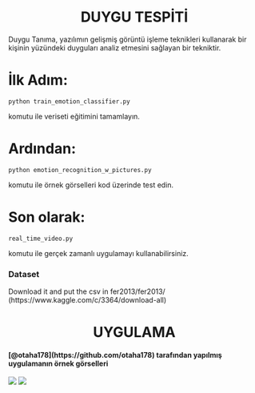 <div align= "center">
<h1>DUYGU TESPİTİ</h1>
</div>


Duygu Tanıma, yazılımın gelişmiş görüntü işleme teknikleri kullanarak bir kişinin yüzündeki duyguları analiz etmesini sağlayan bir tekniktir.

# İlk Adım:
```
python train_emotion_classifier.py
```
komutu ile veriseti eğitimini tamamlayın.

# Ardından:
```
python emotion_recognition_w_pictures.py
```
komutu ile örnek görselleri kod üzerinde test edin.

# Son olarak:

```
real_time_video.py
```
komutu ile gerçek zamanlı uygulamayı kullanabilirsiniz.

<h3>Dataset</h3> 
Download it and put the csv in fer2013/fer2013/
(https://www.kaggle.com/c/3364/download-all)

<div align= "center">
<h1>UYGULAMA</h1>
</div>

<h4>[@otaha178](https://github.com/otaha178) tarafından yapılmış uygulamanın örnek görselleri</h4>

![](https://github.com/omar178/Emotion-recognition/blob/master/emotions/Happy.PNG)
![](https://github.com/omar178/Emotion-recognition/blob/master/emotions/angry.PNG)

